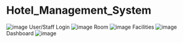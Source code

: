 # Hotel_Management_System
![image](https://github.com/tishaa26/Hotel_Management_System/assets/123740968/bda3da00-72e3-4678-87b8-97fe84f8b9ec)
User/Staff Login
![image](https://github.com/tishaa26/Hotel_Management_System/assets/123740968/096d6866-f8d8-4a7d-b900-fac663655681)
Room
![image](https://github.com/tishaa26/Hotel_Management_System/assets/123740968/15f8dfc7-4f87-4603-8b25-2ea2595b8d50)
Facilities
![image](https://github.com/tishaa26/Hotel_Management_System/assets/123740968/b298cdf0-2433-45d4-9d7d-60588d7a1ad5)
Dashboard
![image](https://github.com/tishaa26/Hotel_Management_System/assets/123740968/2d2b07d3-3bbc-4265-82bc-65a0079ea672)
